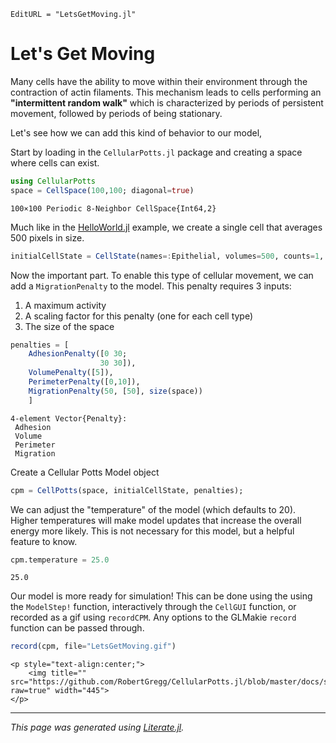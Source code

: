 ```@meta
EditURL = "LetsGetMoving.jl"
```

# Let's Get Moving

Many cells have the ability to move within their environment through the contraction of actin filaments. This mechanism leads to cells performing an **"intermittent random walk"** which is characterized by periods of persistent movement, followed by periods of being stationary.

Let's see how we can add this kind of behavior to our model,

Start by loading in the `CellularPotts.jl` package and creating a space where cells can exist.

````julia
using CellularPotts
space = CellSpace(100,100; diagonal=true)
````

````
100×100 Periodic 8-Neighbor CellSpace{Int64,2}
````

Much like in the [HelloWorld.jl](https://robertgregg.github.io/CellularPotts.jl/dev/ExampleGallery/HelloWorld/HelloWorld/) example, we create a single cell that averages 500 pixels in size.

````julia
initialCellState = CellState(names=:Epithelial, volumes=500, counts=1, positions=size(space) .÷ 2);
````

Now the important part. To enable this type of cellular movement, we can add a `MigrationPenalty` to the model. This penalty requires 3 inputs:

1. A maximum activity
2. A scaling factor for this penalty (one for each cell type)
3. The size of the space

````julia
penalties = [
    AdhesionPenalty([0 30;
                    30 30]),
    VolumePenalty([5]),
    PerimeterPenalty([0,10]),
    MigrationPenalty(50, [50], size(space))
    ]
````

````
4-element Vector{Penalty}:
 Adhesion
 Volume
 Perimeter
 Migration
````

Create a Cellular Potts Model object

````julia
cpm = CellPotts(space, initialCellState, penalties);
````

We can adjust the "temperature" of the model (which defaults to 20). Higher temperatures will make model updates that increase the overall energy more likely. This is not necessary for this model, but a helpful feature to know.

````julia
cpm.temperature = 25.0
````

````
25.0
````

Our model is more ready for simulation! This can be done using the using the `ModelStep!` function, interactively through the `CellGUI` function, or recorded as a gif using `recordCPM`. Any options to the GLMakie `record` function can be passed through.

````julia
record(cpm, file="LetsGetMoving.gif")
````

```@raw html
<p style="text-align:center;">
    <img title="" src="https://github.com/RobertGregg/CellularPotts.jl/blob/master/docs/src/ExampleGallery/LetsGetMoving/LetsGetMoving.gif?raw=true" width="445">
</p>
```


---

*This page was generated using [Literate.jl](https://github.com/fredrikekre/Literate.jl).*

